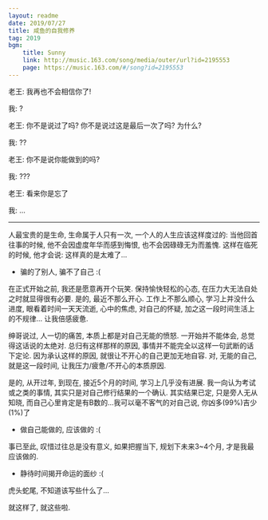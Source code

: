 ```yaml
---
layout: readme
date: 2019/07/27
title: 咸鱼的自我修养
tag: 2019
bgm:
    title: Sunny
    link: http://music.163.com/song/media/outer/url?id=2195553
    page: https://music.163.com/#/song?id=2195553
---
```


老王: 我再也不会相信你了!

我: ?

老王: 你不是说过了吗? 你不是说过这是最后一次了吗? 为什么?

我: ??

老王: 你不是说你能做到的吗?

我: ???

老王: 看来你是忘了

我: ...

---

人最宝贵的是生命, 生命属于人只有一次, 一个人的人生应该这样度过的: 当他回首往事的时候, 他不会因虚度年华而感到悔恨, 也不会因碌碌无为而羞愧. 这样在临死的时候, 他才会说: 这样真的是太难了...

- 骗的了别人, 骗不了自己 :(

在正式开始之前, 我还是愿意再开个玩笑. 保持愉快轻松的心态, 在压力大无法自处之时就显得很有必要. 是的, 最近不那么开心. 工作上不那么顺心, 学习上并没什么进度, 眼看着时间一天天流逝, 心中的焦虑, 对自己的怀疑, 加之这一段时间生活上的不规律... 让我倍感疲惫. 

绅哥说过, 人一切的痛苦, 本质上都是对自己无能的愤怒. 一开始并不能体会, 总觉得这话说的太绝对. 总归有这样那样的原因, 事情并不能完全以这样一句武断的话下定论. 因为承认这样的原因, 就很让不开心的自己更加无地自容. 对, 无能的自己, 就是这一段时间, 让我压力/疲惫/不开心的本质原因.

是的, 从开过年, 到现在, 接近5个月的时间, 学习上几乎没有进展. 我一向认为考试或之类的事情, 其实只是对自己修行结果的一个确认. 其实结果已定, 只是旁人无从知晓, 而自己心里肯定是有B数的...我可以毫不客气的对自己说, 你凶多(99%)吉少(1%)了

- 做自己能做的, 应该做的 :(

事已至此, 叹惜过往总是没有意义, 如果把握当下, 规划下未来3~4个月, 才是我最应该做的. 

- 静待时间揭开命运的面纱 :(

虎头蛇尾, 不知道该写些什么了...

就这样了, 就这些啦. 
